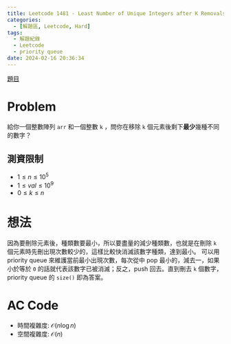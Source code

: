 ```yaml
---
title: Leetcode 1481 - Least Number of Unique Integers after K Removals
categories:
  - [解題區, Leetcode, Hard]
tags:
  - 解題紀錄
  - Leetcode
  - priority queue
date: 2024-02-16 20:36:34
---
```


[題目](https://leetcode.com/problems/least-number-of-unique-integers-after-k-removals)

# Problem

給你一個整數陣列 `arr` 和一個整數 `k` ，問你在移除 `k` 個元素後剩下**最少**幾種不同的數字？

## 測資限制

- $1 \le n \le 10^5$
- $1 \le val \le 10^9$
- $0 \le k \le n$

# 想法

因為要刪除元素後，種類數要最小，所以要盡量的減少種類數，也就是在刪除 `k` 個元素時先刪出現次數較少的，這樣比較快消滅該數字種類，達到最小。
可以用 priority queue 來維護當前最小出現次數，每次從中 pop 最小的，減去一，如果小於等於 `0` 的話就代表該數字已被消滅；反之，push 回去。直到刪去 `k` 個數字，priority queue 的 `size()` 即為答案。

# AC Code

<script src="https://emgithub.com/embed-v2.js?target=https%3A%2F%2Fgithub.com%2Froy4801%2Fsolved_problems%2Fblob%2Fmaster%2Fleetcode%2F1481.cpp%23L18-L44&style=github&type=code&showBorder=on&showLineNumbers=on&showFileMeta=on&showFullPath=on&showCopy=on"></script>

- 時間複雜度: $\mathcal{O}(n\log{n})$
- 空間複雜度: $\mathcal{O}(n)$

<!-- # 賞析


# 心得 -->

